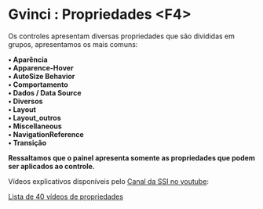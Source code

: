 # Gvinci : Propriedades &lt;F4&gt;

Os controles apresentam diversas propriedades que são divididas em grupos, apresentamos os mais comuns:  
  
**• Aparência**  
**• Apparence-Hover**  
**• AutoSize Behavior**  
**• Comportamento**  
**• Dados / Data Source**  
**• Diversos**  
**• Layout**  
**• Layout\_outros**  
**• Miscellaneous**  
**• NavigationReference**  
**• Transição**

**Ressaltamos que o painel apresenta somente as propriedades que podem ser aplicados ao controle.**

Vídeos explicativos disponíveis pelo [Canal da SSI no youtube](https://www.youtube.com/user/SSITecnologia):

[Lista de 40 vídeos de propriedades](https://www.youtube.com/playlist?list=PLM_blx75cMICbxbH1DuGhvwqB0ubI0xgr)

